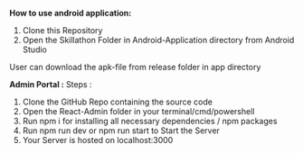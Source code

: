 **How to use android application:**

1) Clone this Repository
2) Open the Skillathon Folder in Android-Application directory from Android Studio

User can download the apk-file from release folder in app directory


**Admin Portal :**
Steps :
1) Clone the GitHub Repo containing the source code
2) Open the React-Admin folder in your terminal/cmd/powershell
3) Run npm i for installing all necessary dependencies / npm packages
4) Run npm run dev or npm run start to Start the Server
5) Your Server is hosted on localhost:3000
